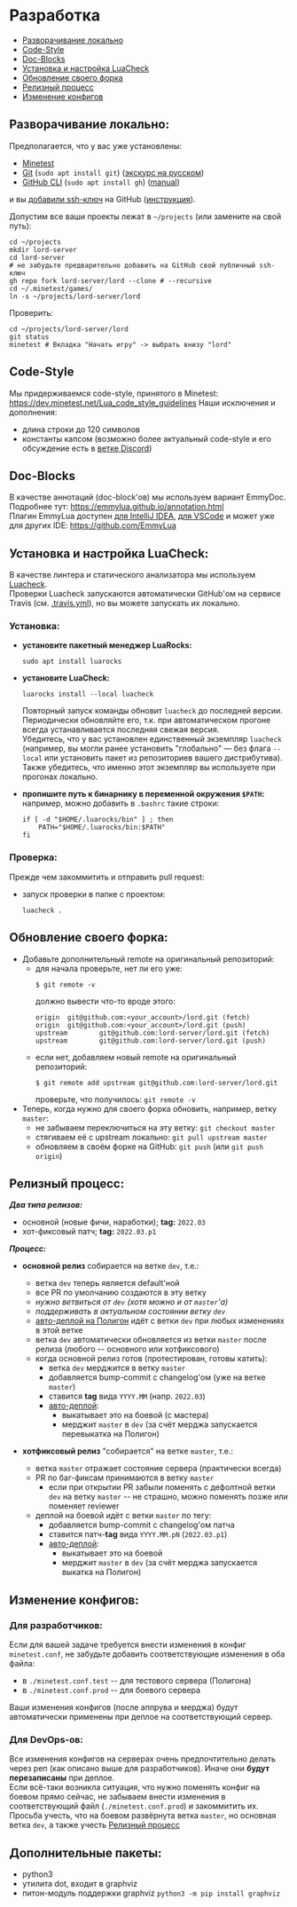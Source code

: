 Разработка
==========

 - [Разворачивание локально](#Разворачивание-локально)
 - [Code-Style](#Code-Style)
 - [Doc-Blocks](#Doc-Blocks)
 - [Установка и настройка LuaCheck](#Установка-и-настройка-LuaCheck)
 - [Обновление своего форка](#Обновление-своего-форка)
 - [Релизный процесс](#Релизный-процесс)
 - [Изменение конфигов](#Изменение-конфигов)

Разворачивание локально:
------------------------
Предполагается, что у вас уже установлены:
 - [Minetest](https://www.minetest.net/)
 - [Git](https://git-scm.com/) (`sudo apt install git`) ([экскурс на русском](https://githowto.com/ru))
 - [GitHub CLI](https://cli.github.com/) (`sudo apt install gh`) ([manual](https://cli.github.com/manual/))

и вы [добавили ssh-ключ](https://github.com/settings/ssh/new) на GitHub ([инструкция](https://docs.github.com/en/github/authenticating-to-github/adding-a-new-ssh-key-to-your-github-account)).

Допустим все ваши проекты лежат в `~/projects` (или замените на свой путь):
```shell
cd ~/projects
mkdir lord-server
cd lord-server
# не забудьте предварительно добавить на GitHub свой публичный ssh-ключ
gh repo fork lord-server/lord --clone # --recursive
cd ~/.minetest/games/
ln -s ~/projects/lord-server/lord
```
Проверить:
```shell
cd ~/projects/lord-server/lord
git status
minetest # Вкладка "Начать игру" -> выбрать внизу "lord" 
```

Code-Style
----------
Мы придерживаемся code-style, принятого в Minetest:
https://dev.minetest.net/Lua_code_style_guidelines
Наши исключения и дополнения:
- длина строки до 120 символов
- константы капсом
(возможно более актуальный code-style и его обсуждение есть в [ветке Discord](https://discord.com/channels/268093825975713793/842734469336793108/905237586610647151))

Doc-Blocks
----------
В качестве аннотаций (doc-block'ов) мы используем вариант EmmyDoc.  
Подробнее тут: https://emmylua.github.io/annotation.html  
Плагин EmmyLua доступен [для IntelliJ IDEA](https://github.com/EmmyLua/IntelliJ-EmmyLua), [для VSCode](https://github.com/EmmyLua/VSCode-EmmyLua) и может уже для других IDE: https://github.com/EmmyLua

Установка и настройка LuaCheck:
-------------------------------
В качестве линтера и статического анализатора мы используем [Luacheck](https://github.com/mpeterv/luacheck).  
Проверки Luacheck запускаются автоматически GitHub'ом на сервисе Travis (см. [.travis.yml](.travis.yml)), но вы можете запускать их локально.  

### Установка:
 - **установите пакетный менеджер LuaRocks:**
   ```shell
   sudo apt install luarocks
   ```
   
 - **установите LuaCheck:**
   ```shell
   luarocks install --local luacheck
   ```
   Повторный запуск команды обновит `luacheck` до последней версии.  
   Периодически обновляйте его, т.к. при автоматическом прогоне всегда устанавливается последняя свежая версия.  
   Убедитесь, что у вас установлен единственный экземпляр `luacheck`
   (например, вы могли ранее установить "глобально" — без флага `--local` или
   установить пакет из репозиториев вашего дистрибутива).  
   Также убедитесь, что именно этот экземпляр вы используете при прогонах локально.
   

 - **пропишите путь к бинарнику в переменной окружения `$PATH`:**  
   например, можно добавить в `.bashrc` такие строки:
   ```shell
   if [ -d "$HOME/.luarocks/bin" ] ; then
       PATH="$HOME/.luarocks/bin:$PATH"
   fi
   ```

### Проверка:
Прежде чем закоммитить и отправить pull request:
 - запуск проверки в папке с проектом:
   ```shell
   luacheck .
   ```

Обновление своего форка:
------------------------
 - Добавьте дополнительный remote на оригинальный репозиторий:
   - для начала проверьте, нет ли его уже:
     ```shell
     $ git remote -v
     ```
     должно вывести что-то вроде этого:
     ```shell
     origin  git@github.com:<your_account>/lord.git (fetch)
     origin  git@github.com:<your_account>/lord.git (push)
     upstream        git@github.com:lord-server/lord.git (fetch)
     upstream        git@github.com:lord-server/lord.git (push)
     ```
   - если нет, добавляем новый remote на оригинальный репозиторий:
     ```shell
     $ git remote add upstream git@github.com:lord-server/lord.git
     ```
     проверьте, что получилось: `git remote -v`
 - Теперь, когда нужно для своего форка обновить, например, ветку `master`:
   - не забываем переключиться на эту ветку: `git checkout master`
   - стягиваем её с upstream локально: `git pull upstream master`
   - обновляем в своём форке на GitHub: `git push` (или `git push origin`)

Релизный процесс:
-----------------

**_Два типа релизов:_**

 - основной (новые фичи, наработки); **tag:** `2022.03`
 - хот-фиксовый патч;                **tag:** `2022.03.p1`

**_Процесс:_**

 - **основной релиз** собирается на ветке `dev`, т.е.:
    - ветка `dev` теперь является default'ной
    - все PR по умолчанию создаются в эту ветку
    - *нужно ветвиться от `dev` (хотя можно и от `master`'а)*
    - *поддерживать в актуальном состоянии ветку `dev`*
    - [авто-деплой на Полигон](.github/workflows/deploy-poligon.yml) идёт с ветки `dev` при любых изменениях в этой ветке
    - ветка `dev` автоматически обновляется из ветки `master` после релиза (любого -- основного или хотфиксового)
    - когда основной релиз готов (протестирован, готовы катить):
        - ветка `dev` мерджится в ветку `master`
        - добавляется bump-commit с changelog'ом (уже на ветке `master`)
        - ставится **tag** вида `YYYY.MM` (напр. `2022.03`)
        - [авто-деплой](.github/workflows/deploy-production.yml):
            - выкатывает это на боевой (с мастера)
            - мерджит `master` в `dev` (за счёт мерджа запускается перевыкатка на Полигон)


 - **хотфиксовый релиз** "собирается" на ветке `master`, т.е.:
    - ветка `master` отражает состояние сервера (практически всегда)
    - PR по баг-фиксам принимаются в ветку `master`
        - если при открытии PR забыли поменять с дефолтной ветки `dev` на ветку `master` -- не страшно, можно поменять позже или поменяет reviewer
    - деплой на боевой идёт с ветки `master` по тегу:
        - добавляется bump-commit с changelog'ом патча
        - ставится патч-**tag** вида `YYYY.MM.pN` (`2022.03.p1`)
        - [авто-деплой]((.github/workflows/deploy-production.yml)):
            - выкатывает это на боевой
            - мерджит `master` в `dev` (за счёт мерджа запускается выкатка на Полигон)


Изменение конфигов:
-------------------

### Для разработчиков:
Если для вашей задаче требуется внести изменения в конфиг `minetest.conf`,
не забудьте добавить соответствующие изменения в оба файла:
 - в `./minetest.conf.test` -- для тестового сервера (Полигона)
 - в `./minetest.conf.prod` -- для боевого сервера

Ваши изменения конфигов (после аппрува и мерджа) будут автоматически применены при деплое на соответствующий сервер.

### Для DevOps-ов:
Все изменения конфигов на серверах очень предпочтительно делать через реп (как описано выше для разработчиков).
Иначе они **будут перезаписаны** при деплое.  
Если всё-таки возникла ситуация, что нужно поменять конфиг на боевом прямо сейчас,
не забываем внести изменения в соответствующий файл (`./minetest.conf.prod`) и закоммитить их.
Просьба учесть, что на боевом развёрнута ветка `master`, но основная ветка `dev`, а также учесть [Релизный процесс](#Релизный-процесс)

Дополнительные пакеты:
----------------------
 - python3
 - утилита dot, входит в graphviz
 - питон-модуль поддержки graphviz
   `python3 -m pip install graphviz`
